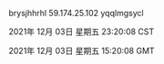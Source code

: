 brysjhhrhl 59.174.25.102 yqqlmgsycl

2021年 12月 03日 星期五 23:20:08 CST

2021年 12月 03日 星期五 15:20:08 GMT
